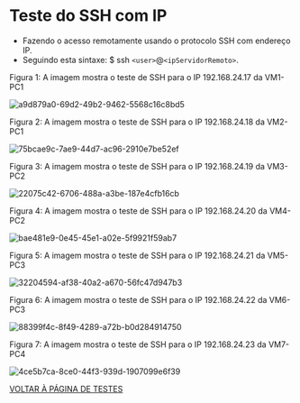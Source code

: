 # Teste do SSH com IP
- Fazendo o acesso remotamente usando o protocolo SSH com endereço IP.
- Seguindo esta sintaxe:  $ ssh ``<user>``@``<ipServidorRemoto>``.

Figura 1: A imagem mostra o teste de SSH para o IP 192.168.24.17 da VM1-PC1

![a9d879a0-69d2-49b2-9462-5568c16c8bd5](https://user-images.githubusercontent.com/103062837/187747326-55f758e7-5f2a-4680-b5b0-83cda03c4261.jpeg)

Figura 2: A imagem mostra o teste de SSH para o IP 192.168.24.18 da VM2-PC1

![75bcae9c-7ae9-44d7-ac96-2910e7be52ef](https://user-images.githubusercontent.com/103062837/187747350-3a7f6e4b-bb96-47bf-a4e8-d892eda73f94.jpeg)

Figura 3: A imagem mostra o teste de SSH para o IP 192.168.24.19 da VM3-PC2

![22075c42-6706-488a-a3be-187e4cfb16cb](https://user-images.githubusercontent.com/103062837/187747690-51573c72-17b0-4829-b308-e1d24524964d.jpeg)

Figura 4: A imagem mostra o teste de SSH para o IP 192.168.24.20 da VM4-PC2

![bae481e9-0e45-45e1-a02e-5f9921f59ab7](https://user-images.githubusercontent.com/103062837/187747697-5d3ecbd1-0311-4657-8e9e-d375a4b0cc11.jpeg)

Figura 5: A imagem mostra o teste de SSH para o IP 192.168.24.21 da VM5-PC3

![32204594-af38-40a2-a670-56fc47d947b3](https://user-images.githubusercontent.com/103062837/187747805-dafbc3ac-0118-4561-b431-728742e2cddf.jpeg)

Figura 6: A imagem mostra o teste de SSH para o IP 192.168.24.22 da VM6-PC3

![88399f4c-8f49-4289-a72b-b0d284914750](https://user-images.githubusercontent.com/103062837/187747812-213c4e7b-fa94-428b-88f7-755b99b8ebc2.jpeg)

Figura 7: A imagem mostra o teste de SSH para o IP 192.168.24.23 da VM7-PC4

![4ce5b7ca-8ce0-44f3-939d-1907099e6f39](https://user-images.githubusercontent.com/103062837/187967206-f0ce6071-a5a5-442d-ac82-da1cb6a24f96.jpeg)

[VOLTAR À PÁGINA DE TESTES](https://github.com/laurargs/RedeApolo/blob/main/RedeApolo-main/RedeApolo-main/testes.md)
